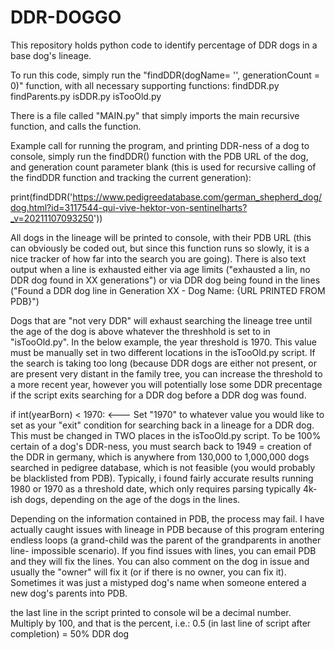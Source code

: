 # DDR-DOGGO
This repository holds python code to identify percentage of DDR dogs in a base dog's lineage.

To run this code, simply run the "findDDR(dogName= '', generationCount = 0)" function, with all necessary supporting functions:
  findDDR.py
  findParents.py
  isDDR.py
  isTooOld.py
  
There is a file called "MAIN.py" that simply imports the main recursive function, and calls the function.

Example call for running the program, and printing DDR-ness of a dog to console, simply run the findDDR() function with the PDB URL of the dog, and generation count parameter blank (this is used for recursive calling of the findDDR function and tracking the current generation):

print(findDDR('https://www.pedigreedatabase.com/german_shepherd_dog/dog.html?id=3117544-qui-vive-hektor-von-sentinelharts?_v=20211107093250'))

All dogs in the lineage will be printed to console, with their PDB URL (this can obviously be coded out, but since this function runs so slowly, it is a nice tracker of how far into the search you are going). There is also text output when a line is exhausted either via age limits ("exhausted a lin, no DDR dog found in XX generations") or via DDR dog being found in the lines ("Found a DDR dog line in Generation XX - Dog Name: {URL PRINTED FROM PDB}")

Dogs that are "not very DDR" will exhaust searching the lineage tree until the age of the dog is above whatever the threshhold is set to in "isTooOld.py". In the below example, the year threshold is 1970. This value must be manually set in two different locations in the isTooOld.py script. If the search is taking too long (because DDR dogs are either not present, or are present very distant in the family tree, you can increase the threshold to a more recent year, however you will potentially lose some DDR precentage if the script exits searching for a DDR dog before a DDR dog was found.

if int(yearBorn) < 1970:   <--- Set "1970" to whatever value you would like to set as your "exit" condition for searching back in a lineage for a DDR dog. This must be changed in TWO places in the isTooOld.py script. To be 100% certain of a dog's DDR-ness, you must search back to 1949 = creation of the DDR in germany, which is anywhere from 130,000 to 1,000,000 dogs searched in pedigree database, which is not feasible (you would probably be blacklisted from PDB). Typically, i found fairly accurate results running 1980 or 1970 as a threshold date, which only requires parsing typically 4k-ish dogs, depending on the age of the dogs in the lines.

Depending on the information contained in PDB, the process may fail. I have actually caught issues with lineage in PDB because of this program entering endless loops (a grand-child was the parent of the grandparents in another line- impossible scenario). If you find issues with lines, you can email PDB and they will fix the lines. You can also comment on the dog in issue and usually the "owner" will fix it (or if there is no owner, you can fix it). Sometimes it was just a mistyped dog's name when someone entered a new dog's parents into PDB.

the last line in the script printed to console wil be a decimal number. Multiply by 100, and that is the percent, i.e.:
0.5 (in last line of script after completion) = 50% DDR dog

